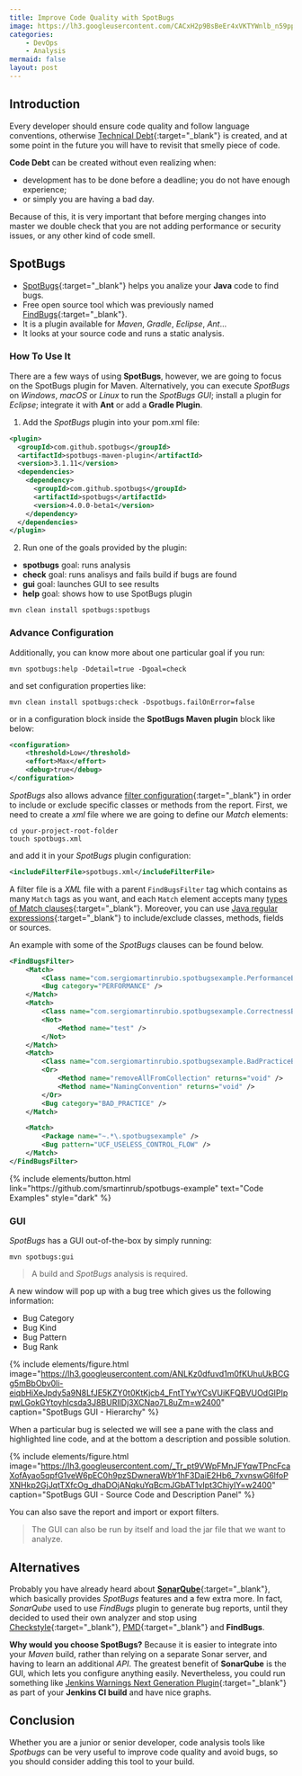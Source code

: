 ```yaml
---
title: Improve Code Quality with SpotBugs
image: https://lh3.googleusercontent.com/CACxH2p9BsBeEr4xVKTYWnlb_n59ppFmxxjL8F0XAbrO-R26FABMHdkOHrmE_w8nsAY__5KFBXVRAzbzYmhdsxRcLpRyT6hhpxXUjYaSrDZ6QvE97gOYSwhvrwCKcGZiAcTk-UWB9kI5wysFLLMGJ2Lxa2mUufVdbtVjSxyHvmxRfqPFChOcyBfKKBBV-0I2fwfKVaPzNgH3cpXDCT2qiovGJNS51osyB-0ZxbWgnaPStU7RuiSTHi5vFsjZuaHwW9retbfthtk3H_hzXqSC9HIg9-clnUdTvG0TZXQ6g0DAgfQDnyYQoDOA9dgDrLUsG1kApQLUoNTAoq52RRxrBl2yfkcCrDcD_y1Vvk4b5wa1V1CevAdAM_YN3PLKFULvIdHelovAG0OUMQGY9p_7JEyslNwLHxC-MpKR0UOgz5p_f5mPUZnC3h9YFrGDY-d9Hb6puHzEJUM1pHQY5Dh3H2vjVN6WWyfrsvJbI-3Z7slMZtmx-32SPGIMx7AIcgdvFjRbgPT0ISSiOjkRDCUrsj9z36GOWwL3FLhBRWRHclA8Hk2anEZi27OB179IuN_r07nffkIynmXKgSdcd1e95xDCgXbLV1NB2gOaZsEzwvXsQq__iWX5pLSv36ovWX9zPEhw8rSsxMyI5AFvkAZAXN9-Al2Hug2nvSTyWAISlfvRQGunO0QuxfAVEl85=w460-h308-no?authuser=1
categories:
    - DevOps
    - Analysis
mermaid: false
layout: post
---
```


## Introduction

Every developer should ensure code quality and follow language conventions, otherwise [Technical Debt](https://medium.com/existek/what-is-technical-debt-and-how-to-calculate-it-80193e4e746d){:target="_blank"} is created, and at some point in the future you will have to revisit that smelly piece of code.

**Code Debt** can be created without even realizing when: 

- development has to be done before a deadline; you do not have enough experience; 
- or simply you are having a bad day. 

Because of this, it is very important that before merging changes into master we double check that you are not adding performance or security issues, or any other kind of code smell.

## SpotBugs

- [SpotBugs](https://spotbugs.github.io/){:target="_blank"} helps you analize your **Java** code to find bugs.
- Free open source tool which was previously named [FindBugs](http://findbugs.sourceforge.net/){:target="_blank"}.
- It is a plugin available for _Maven_, _Gradle_, _Eclipse_, _Ant_...
- It looks at your source code and runs a static analysis.

### How To Use It

There are a few ways of using **SpotBugs**, however, we are going to focus on the SpotBugs plugin for Maven. Alternatively, you can execute _SpotBugs_ on _Windows_, _macOS_ or _Linux_ to run the _SpotBugs GUI_; install a plugin for _Eclipse_; integrate it with **Ant** or add a **Gradle Plugin**.

1. Add the _SpotBugs_ plugin into your pom.xml file:

```xml
<plugin>
  <groupId>com.github.spotbugs</groupId>
  <artifactId>spotbugs-maven-plugin</artifactId>
  <version>3.1.11</version>
  <dependencies>
    <dependency>
      <groupId>com.github.spotbugs</groupId>
      <artifactId>spotbugs</artifactId>
      <version>4.0.0-beta1</version>
    </dependency>
  </dependencies>
</plugin>
```

2. Run one of the goals provided by the plugin:

- **spotbugs** goal: runs analysis
- **check** goal: runs analisys and fails build if bugs are found
- **gui** goal: launches GUI to see results
- **help** goal: shows how to use SpotBugs plugin

```shell
mvn clean install spotbugs:spotbugs
```

### Advance Configuration

Additionally, you can know more about one particular goal if you run:

```shell
mvn spotbugs:help -Ddetail=true -Dgoal=check
```

and set configuration properties like:

```shell
mvn clean install spotbugs:check -Dspotbugs.failOnError=false
```

or in a configuration block inside the **SpotBugs Maven plugin** block like below:

```xml
<configuration>
    <threshold>Low</threshold>
    <effort>Max</effort>
    <debug>true</debug>
</configuration>
```

_SpotBugs_ also allows advance [filter configuration](https://spotbugs.readthedocs.io/en/stable/filter.html#){:target="_blank"} in order to include or exclude specific classes or methods from the report. First, we need to create a _xml_ file where we are going to define our _Match_ elements:

```shell
cd your-project-root-folder
touch spotbugs.xml
```

and add it in your _SpotBugs_ plugin configuration:

```xml
<includeFilterFile>spotbugs.xml</includeFilterFile>
```

A filter file is a _XML_ file with a parent `FindBugsFilter` tag which contains as many `Match` tags as you want, and each `Match` element accepts many [types of Match clauses](https://spotbugs.readthedocs.io/en/stable/filter.html#types-of-match-clauses){:target="_blank"}. Moreover, you can use [Java regular expressions](https://docs.oracle.com/javase/8/docs/api/java/util/regex/Pattern.html){:target="_blank"} to include/exclude classes, methods, fields or sources.

An example with some of the _SpotBugs_ clauses can be found below.

```xml
<FindBugsFilter>
    <Match>
        <Class name="com.sergiomartinrubio.spotbugsexample.PerformanceBugs" />
        <Bug category="PERFORMANCE" />
    </Match>
    <Match>
        <Class name="com.sergiomartinrubio.spotbugsexample.CorrectnessBugs" />
        <Not>
            <Method name="test" />
        </Not>
    </Match>
    <Match>
        <Class name="com.sergiomartinrubio.spotbugsexample.BadPracticeBugs" />
        <Or>
            <Method name="removeAllFromCollection" returns="void" />
            <Method name="NamingConvention" returns="void" />
        </Or>
        <Bug category="BAD_PRACTICE" />
    </Match>

    <Match>
        <Package name="~.*\.spotbugsexample" />
        <Bug pattern="UCF_USELESS_CONTROL_FLOW" />
    </Match>
</FindBugsFilter>
```

<p class="text-center">
{% include elements/button.html link="https://github.com/smartinrub/spotbugs-example" text="Code Examples" style="dark" %}
</p>

### GUI

_SpotBugs_ has a GUI out-of-the-box by simply running:

```shell
mvn spotbugs:gui
```

> A build and _SpotBugs_ analysis is required.

A new window will pop up with a bug tree which gives us the following information:

- Bug Category
- Bug Kind
- Bug Pattern
- Bug Rank

{% include elements/figure.html image="https://lh3.googleusercontent.com/ANLKz0dfuvd1m0fKUhuUkBCGg5mBbObv0li-eiqbHiXeJpdy5a9N8LfJE5KZY0t0KtKjcb4_FntTYwYCsVUiKFQBVUOdGIPIppwLGokGYtoyhIcsda3J8BURIlDj3XCNao7L8uZm=w2400" caption="SpotBugs GUI - Hierarchy" %}

When a particular bug is selected we will see a pane with the class and highlighted line code, and at the bottom a description and possible solution.

{% include elements/figure.html image="https://lh3.googleusercontent.com/_Tr_pt9VWpFMnJFYqwTPncFcaXofAyao5qpfG1veW6pEC0h9pzSDwneraWbY1hF3DaiE2Hb6_7xvnswG6lfoPXNHkp2GjJqtTXfcOg_dhaDOjANqkuYqBcmJGbAT1vIpt3ChiyIY=w2400" caption="SpotBugs GUI - Source Code and Description Panel" %}

You can also save the report and import or export filters.

> The GUI can also be run by itself and load the jar file that we want to analyze.

## Alternatives

Probably you have already heard about [**SonarQube**](https://www.sonarqube.org/){:target="_blank"}, which basically provides _SpotBugs_ features and a few extra more. In fact, _SonarQube_ used to use _FindBugs_ plugin to generate bug reports, until they decided to used their own analyzer and stop using [Checkstyle](http://checkstyle.sourceforge.net/){:target="_blank"}, [PMD](https://pmd.github.io/){:target="_blank"} and **FindBugs**. 

**Why would you choose SpotBugs?** Because it is easier to integrate into your _Maven_ build, rather than relying on a separate Sonar server, and having to learn an additional _API_. The greatest benefit of **SonarQube** is the GUI, which lets you configure anything easily. Nevertheless, you could run something like [Jenkins Warnings Next Generation Plugin](https://github.com/jenkinsci/warnings-ng-plugin){:target="_blank"} as part of your **Jenkins CI build** and have nice graphs.

## Conclusion

Whether you are a junior or senior developer, code analysis tools like _Spotbugs_ can be very useful to improve code quality and avoid bugs, so you should consider adding this tool to your build.
